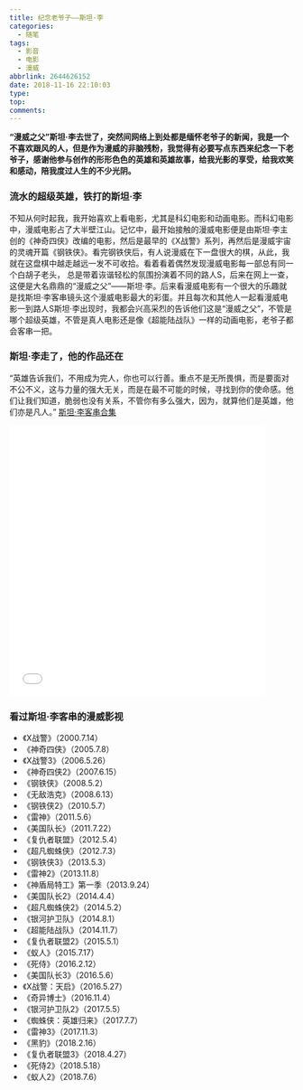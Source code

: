 ```yaml
---
title: 纪念老爷子——斯坦·李
categories:
  - 随笔
tags:
  - 影音
  - 电影
  - 漫威
abbrlink: 2644626152
date: 2018-11-16 22:10:03
type:
top:
comments:
---
```


**“漫威之父”斯坦·李去世了，突然间网络上到处都是缅怀老爷子的新闻，我是一个不喜欢跟风的人，但是作为漫威的非脑残粉，我觉得有必要写点东西来纪念一下老爷子，感谢他参与创作的形形色色的英雄和英雄故事，给我光影的享受，给我欢笑和感动，陪我度过人生的不少光阴。**
<!--more-->

### 流水的超级英雄，铁打的斯坦·李
不知从何时起我，我开始喜欢上看电影，尤其是科幻电影和动画电影。而科幻电影中，漫威电影占了大半壁江山。记忆中，最开始接触的漫威电影便是由斯坦·李主创的《神奇四侠》改编的电影，然后是最早的《X战警》系列，再然后是漫威宇宙的灵魂开篇《钢铁侠》。看完钢铁侠后，有人说漫威在下一盘很大的棋，从此，我就在这盘棋中越走越远一发不可收拾。看着看着偶然发现漫威电影每一部总有同一个白胡子老头， 总是带着诙谐轻松的氛围扮演着不同的路人S，后来在网上一查，这便是大名鼎鼎的“漫威之父”——斯坦·李。后来看漫威电影有一个很大的乐趣就是找斯坦·李客串镜头这个漫威电影最大的彩蛋。并且每次和其他人一起看漫威电影一到路人S斯坦·李出现时，我都会兴高采烈的告诉他们这是“漫威之父”，不管是哪个超级英雄，不管是真人电影还是像《超能陆战队》一样的动画电影，老爷子都会客串一把。

### 斯坦·李走了，他的作品还在
“英雄告诉我们，不用成为完人，你也可以行善。重点不是无所畏惧，而是要面对不公不义，这与力量的强大无关，而是在最不可能的时候，寻找到你的使命感。他们让我们知道，脆弱也没有关系，不管你有多么强大，因为，就算他们是英雄，他们亦是凡人。”
[斯坦·李客串合集](https://www.bilibili.com/video/av35575194?from=search&seid=5963964887936964053)
<iframe src="//player.bilibili.com/player.html?aid=35575194&cid=62378310&page=1" height="480" width="90%" scrolling="yes" border="0" frameborder="no" framespacing="0" allowfullscreen="true"> </iframe>

### 看过斯坦·李客串的漫威影视
- 《X战警》（2000.7.14）
- 《神奇四侠》（2005.7.8）
- 《X战警3》（2006.5.26）
- 《神奇四侠2》（2007.6.15）
- 《钢铁侠》（2008.5.2）
- 《无敌浩克》（2008.6.13）
- 《钢铁侠2》（2010.5.7）
- 《雷神》（2011.5.6）
- 《美国队长》（2011.7.22）
- 《复仇者联盟》（2012.5.4）
- 《超凡蜘蛛侠》（2012.7.3）
- 《钢铁侠3》（2013.5.3）
- 《雷神2》（2013.11.8）
- 《神盾局特工》第一季（2013.9.24）
- 《美国队长2》（2014.4.4）
-  《超凡蜘蛛侠2》（2014.5.2）
- 《银河护卫队》（2014.8.1）
- 《超能陆战队》（2014.11.7）
- 《复仇者联盟2》（2015.5.1）
- 《蚁人》（2015.7.17）
- 《死侍》（2016.2.12）
- 《美国队长3》（2016.5.6）
- 《X战警：天启》（2016.5.27）
- 《奇异博士》（2016.11.4）
- 《银河护卫队2》（2017.5.5）
- 《蜘蛛侠：英雄归来》（2017.7.7）
- 《雷神3》（2017.11.3）
- 《黑豹》（2018.2.16）
- 《复仇者联盟3》（2018.4.27）
- 《死侍2》（2018.5.18）
- 《蚁人2》（2018.7.6）
